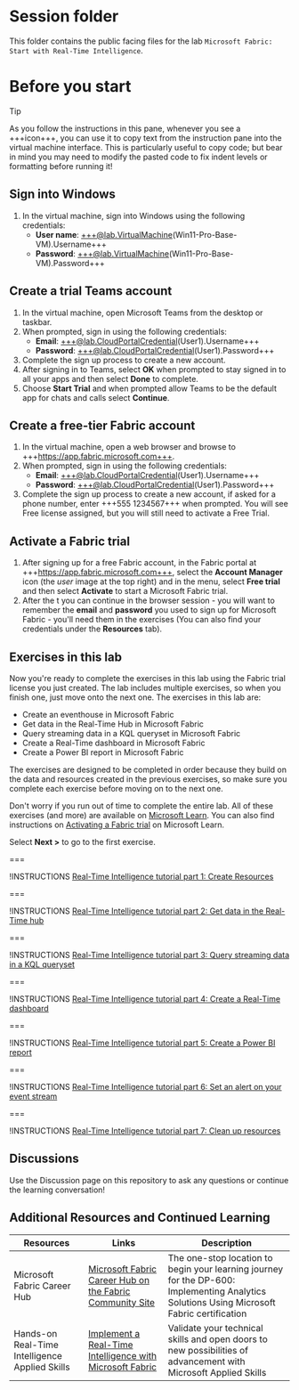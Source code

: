 # Session folder

This folder contains the public facing files for the lab `Microsoft Fabric: Start with Real-Time Intelligence`.

# Before you start

> [!TIP]
> As you follow the instructions in this pane, whenever you see a +++icon+++, you can use it to copy text from the instruction pane into the virtual machine interface. This is particularly useful to copy code; but bear in mind you may need to modify the pasted code to fix indent levels or formatting before running it!

## Sign into Windows

1. In the virtual machine, sign into Windows using the following credentials:
    * **User name**: +++@lab.VirtualMachine(Win11-Pro-Base-VM).Username+++
    * **Password**: +++@lab.VirtualMachine(Win11-Pro-Base-VM).Password+++

## Create a trial Teams account

1. In the virtual machine, open Microsoft Teams from the desktop or taskbar.
2. When prompted, sign in using the following credentials:
    * **Email**: +++@lab.CloudPortalCredential(User1).Username+++
    * **Password**: +++@lab.CloudPortalCredential(User1).Password+++
3. Complete the sign up process to create a new account.
4. After signing in to Teams, select **OK** when prompted to stay signed in to all your apps and then select **Done** to complete.
5. Choose **Start Trial** and when prompted allow Teams to be the default app for chats and calls select **Continue**.

## Create a free-tier Fabric account

1. In the virtual machine, open a web browser and browse to +++https://app.fabric.microsoft.com+++.
2. When prompted, sign in using the following credentials:
    * **Email**: +++@lab.CloudPortalCredential(User1).Username+++
    * **Password**: +++@lab.CloudPortalCredential(User1).Password+++
3. Complete the sign up process to create a new account, if asked for a phone number, enter +++555 1234567+++ when prompted. You will see Free license assigned, but you will still need to activate a Free Trial.

## Activate a Fabric trial

1. After signing up for a free Fabric account, in the Fabric portal at +++https://app.fabric.microsoft.com+++, select the **Account Manager** icon (the *user* image at the top right) and in the menu, select **Free trial** and then select **Activate** to start a Microsoft Fabric trial.
2. After the t you can continue in the browser session - you will want to remember the **email** and **password** you used to sign up for Microsoft Fabric - you'll need them in the exercises (You can also find your credentials under the **Resources** tab).

## Exercises in this lab

Now you're ready to complete the exercises in this lab using the Fabric trial license you just created. The lab includes multiple exercises, so when you finish one, just move onto the next one. The exercises in this lab are:

* Create an eventhouse in Microsoft Fabric
* Get data in the Real-Time Hub in Microsoft Fabric
* Query streaming data in a KQL queryset in Microsoft Fabric
* Create a Real-Time dashboard in Microsoft Fabric
* Create a Power BI report in Microsoft Fabric

The exercises are designed to be completed in order because they build on the data and resources created in the previous exercises, so make sure you complete each exercise before moving on to the next one.

Don't worry if you run out of time to complete the entire lab. All of these exercises (and more) are available on [Microsoft Learn](https://learn.microsoft.com/fabric/real-time-intelligence/tutorial-introduction). You can also find instructions on [Activating a Fabric trial](https://learn.microsoft.com/en-us/fabric/get-started/fabric-trial) on Microsoft Learn.

Select **Next >** to go to the first exercise.

===

!INSTRUCTIONS [Real-Time Intelligence tutorial part 1: Create Resources](https://raw.githubusercontent.com/microsoft/aitour-get-started-with-fabric/main/lab/tutorial-1-resources.md)

===

!INSTRUCTIONS [Real-Time Intelligence tutorial part 2: Get data in the Real-Time hub](https://raw.githubusercontent.com/microsoft/aitour-get-started-with-fabric/main/lab/tutorial-2-get-real-time-events.md)

===

!INSTRUCTIONS [Real-Time Intelligence tutorial part 3: Query streaming data in a KQL queryset](https://raw.githubusercontent.com/microsoft/aitour-get-started-with-fabric/main/lab/tutorial-3-query-data.md)

===

!INSTRUCTIONS [Real-Time Intelligence tutorial part 4: Create a Real-Time dashboard](https://raw.githubusercontent.com/microsoft/aitour-get-started-with-fabric/main/lab/tutorial-4-create-dashboard.md)

===

!INSTRUCTIONS [Real-Time Intelligence tutorial part 5: Create a Power BI report](https://raw.githubusercontent.com/microsoft/aitour-get-started-with-fabric/main/lab/tutorial-5-power-bi-report.md)

===

!INSTRUCTIONS [Real-Time Intelligence tutorial part 6: Set an alert on your event stream](https://raw.githubusercontent.com/microsoft/aitour-get-started-with-fabric/main/lab/tutorial-6-set-alert.md)

===

!INSTRUCTIONS [Real-Time Intelligence tutorial part 7: Clean up resources](https://raw.githubusercontent.com/microsoft/aitour-get-started-with-fabric/main/lab/tutorial-7-clean-up-resources.md)

## Discussions
Use the Discussion page on this repository to ask any questions or continue the learning conversation!

## Additional Resources and Continued Learning
| Resources          | Links                            | Description |
|-------------------|----------------------------------|-------------------|
| Microsoft Fabric Career Hub        | [Microsoft Fabric Career Hub on the Fabric Community Site](https://aka.ms/FabricCareerHub?ocid=fabric24_careerhub_blog_cxa) | The one-stop location to begin your learning journey for the DP-600: Implementing Analytics Solutions Using Microsoft Fabric certification |
| Hands-on Real-Time Intelligence Applied Skills     | [Implement a Real-Time Intelligence with Microsoft Fabric](https://learn.microsoft.com/en-us/credentials/applied-skills/implement-a-real-time-intelligence-solution-with-microsoft-fabric/) | Validate your technical skills and open doors to new possibilities of advancement with Microsoft Applied Skills |

